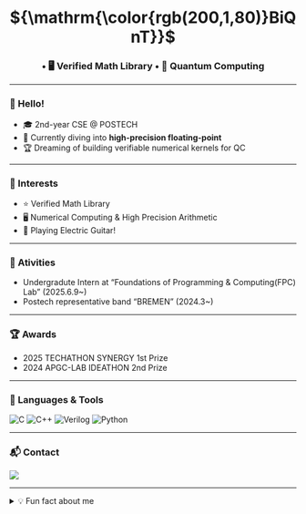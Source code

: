 <!-- ──────────────────────────────── -->
<!--   GitHub Profile README   v1.1.1   -->
<!-- ──────────────────────────────── -->

<!-- 1) 대문 배너 / 닉네임 -->

<h1 align="center">${\mathrm{\color{rgb(200,1,80)}BiQnT}}$</h1>
<h3 align="center"> • 🖥️ Verified Math Library • 🔬 Quantum Computing</h3>

<!-- 프로필 아바타 (원하면 사용)
<p align="center">
  <img src="https://avatars.githubusercontent.com/u/너의GitHubID?s=200" alt="avatar" width="120"/>
</p>
-->

---

<!-- 2) About / Bio -->
### 👋 Hello!
- 🎓 2nd-year CSE @ POSTECH  
- 🌱 Currently diving into **high-precision floating-point**  
- 🏆 Dreaming of building verifiable numerical kernels for QC

<!--
> **Motto:** *“0.1 보다 나은 0.001 을, 그리고 언젠간 1e-9 를.”*
-->

---

<!-- 3) Interests -->
### 🧭 Interests
- ⭐ Verified Math Library
- 🖥️ Numerical Computing & High Precision Arithmetic  
- 🎸 Playing Electric Guitar!

---

<!--award& activity -->

### 💼 Ativities
- Undergradute Intern at “Foundations of Programming & Computing(FPC) Lab” (2025.6.9~)
- Postech representative band “BREMEN” (2024.3~)

---

### 🏆 Awards
- 2025 TECHATHON SYNERGY 1st Prize
- 2024 APGC-LAB IDEATHON 2nd Prize

---



<!-- 4) Languages / Tools (Shield.io badges) -->
### 🧰 Languages & Tools  
![C](https://img.shields.io/badge/C-272C34?style=for-the-badge&logo=c&logoColor=white)
![C++](https://img.shields.io/badge/C%2B%2B-00599C?style=for-the-badge&logo=c%2B%2B&logoColor=white)
![Verilog](https://img.shields.io/badge/Verilog-148EFF?style=for-the-badge)
![Python](https://img.shields.io/badge/Python-3776AB?style=for-the-badge&logo=python&logoColor=white)

---

<!-- 5) GitHub Stats (선택)
### 📊 Stats
<p align="center">
  <img src="https://github-readme-stats.vercel.app/api?username=BiQnT&show_icons=true&theme=tokyonight&hide_title=true" height="150"/>
  <img src="https://github-readme-stats.vercel.app/api/top-langs/?username=BiQnT&layout=compact&theme=tokyonight" height="150"/>
</p>
-->



<!-- 6) Contact -->
### 📬 Contact  
<a href="mailto:adh2498@postech.ac.kr">
  <img src="https://img.shields.io/badge/adh2498@postech.ac.kr-0078D4?style=flat-square&logo=microsoft-outlook&logoColor=white"/>
</a>

<!--
<a href="https://solved.ac/profile/너의ID">
  <img src="https://img.shields.io/badge/Solved.ac-101010?style=flat-square&logo=hellokitty&logoColor=white" />
</a>

<a href="https://velog.io/@너의닉">
  <img src="https://img.shields.io/badge/Velog-20C997?style=flat-square&logo=velog&logoColor=white"/>
</a>
-->

---

<!-- 7) Fun fact / Footer -->
<details>
<summary>💡 Fun fact about me</summary>

```txt
• Played guitar in a college representative band (Bremen)  
• Obsessed with HiDPI monitor scaling  
• Can debug floating-point rounding bugs at 3 AM

